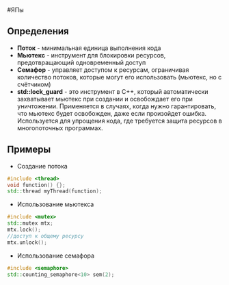 #ЯПы 
## Определения
- **Поток** - минимальная единица выполнения кода
- **Мьютекс** - инструмент для блокировки ресурсов, предотвращающий одновременный доступ
- **Семафор** - управляет доступом к ресурсам, ограничивая количество потоков, которые могут его использовать (мьютекс, но с счётчиком)
- **std::lock_guard** - это инструмент в C++, который автоматически захватывает мьютекс при создании и освобождает его при уничтожении. Применяется в случаях, когда нужно гарантировать, что мьютекс будет освобожден, даже если произойдет ошибка. Используется для упрощения кода, где требуется защита ресурсов в многопоточных программах.
## Примеры

- Создание потока
```cpp
#include <thread>
void function() {};
std::thread myThread(function);
```

- Использование мьютекса
```cpp
#include <mutex>
std::mutex mtx;
mtx.lock();
//доступ к общему ресурсу
mtx.unlock();
```

- Использование семафора
```cpp
#include <semaphore>
std::counting_semaphore<10> sem(2);
```
